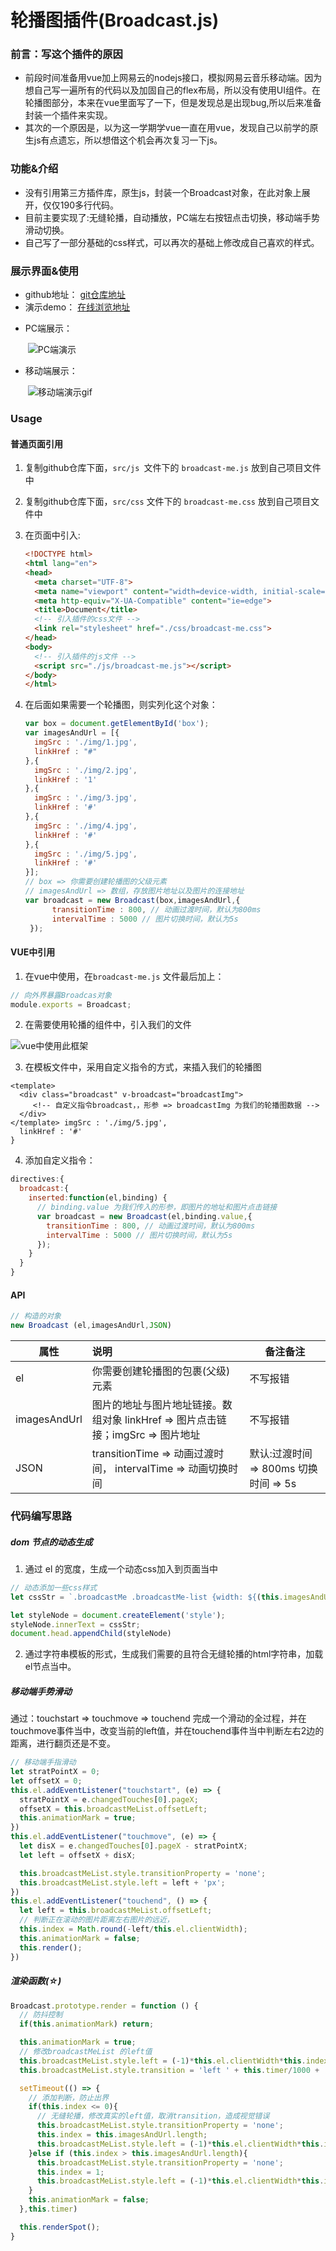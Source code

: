 # 轮播图插件(Broadcast.js)

### 前言：写这个插件的原因

* 前段时间准备用vue加上网易云的nodejs接口，模拟网易云音乐移动端。因为想自己写一遍所有的代码以及加固自己的flex布局，所以没有使用UI组件。在轮播图部分，本来在vue里面写了一下，但是发现总是出现bug,所以后来准备封装一个插件来实现。
* 其次的一个原因是，以为这一学期学vue一直在用vue，发现自己以前学的原生js有点遗忘，所以想借这个机会再次复习一下js。

### 功能&介绍

* 没有引用第三方插件库，原生js，封装一个Broadcast对象，在此对象上展开，仅仅190多行代码。
* 目前主要实现了:无缝轮播，自动播放，PC端左右按钮点击切换，移动端手势滑动切换。
* 自己写了一部分基础的css样式，可以再次的基础上修改成自己喜欢的样式。


### 展示界面&使用

- github地址： [git仓库地址](https://github.com/LiChangyi/broadcastJs)
- 演示demo： [在线浏览地址](https://lichangyi.github.io/broadcastJs/src/index.html)

* PC端展示：

  ​	![PC端演示](./img/1.gif)

* 移动端展示：

  ​	![移动端演示gif](./img/2.gif)





### Usage

#### 普通页面引用

1. 复制github仓库下面，`src/js `文件下的 `broadcast-me.js`  放到自己项目文件中

2. 复制github仓库下面，`src/css` 文件下的 `broadcast-me.css`  放到自己项目文件中

3. 在页面中引入:

   ```` html
   <!DOCTYPE html>
   <html lang="en">
   <head>
     <meta charset="UTF-8">
     <meta name="viewport" content="width=device-width, initial-scale=1.0">
     <meta http-equiv="X-UA-Compatible" content="ie=edge">
     <title>Document</title>
     <!-- 引入插件的css文件 -->
     <link rel="stylesheet" href="./css/broadcast-me.css">
   </head>
   <body>
     <!-- 引入插件的js文件 -->
     <script src="./js/broadcast-me.js"></script>
   </body>
   </html>
   ````

4. 在后面如果需要一个轮播图，则实列化这个对象：

   ``` javascript
   var box = document.getElementById('box');
   var imagesAndUrl = [{
     imgSrc : './img/1.jpg',
     linkHref : "#"
   },{
     imgSrc : './img/2.jpg',
     linkHref : '1'
   },{
     imgSrc : './img/3.jpg',
     linkHref : '#'
   },{
     imgSrc : './img/4.jpg',
     linkHref : '#'
   },{
     imgSrc : './img/5.jpg',
     linkHref : '#'
   }];
   // box => 你需要创建轮播图的父级元素
   // imagesAndUrl => 数组，存放图片地址以及图片的连接地址
   var broadcast = new Broadcast(box,imagesAndUrl,{
         transitionTime : 800, // 动画过渡时间，默认为800ms
         intervalTime : 5000 // 图片切换时间，默认为5s
    });
   ```


#### VUE中引用

1. 在vue中使用，在`broadcast-me.js` 文件最后加上：

``` javascript
// 向外界暴露Broadcas对象
module.exports = Broadcast;
```

2. 在需要使用轮播的组件中，引入我们的文件

![vue中使用此框架](./img/vue-0.png)

3. 在模板文件中，采用自定义指令的方式，来插入我们的轮播图

``` vue
<template>
  <div class="broadcast" v-broadcast="broadcastImg">
     <!-- 自定义指令broadcast，，形参 => broadcastImg 为我们的轮播图数据 -->
  </div>
</template> imgSrc : './img/5.jpg',
  linkHref : '#'
}
```

4. 添加自定义指令：

``` javascript
directives:{
  broadcast:{
    inserted:function(el,binding) {
      // binding.value 为我们传入的形参，即图片的地址和图片点击链接
      var broadcast = new Broadcast(el,binding.value,{
        transitionTime : 800, // 动画过渡时间，默认为800ms
        intervalTime : 5000 // 图片切换时间，默认为5s
      });
    }
  }
}
```



#### API

``` javascript
// 构造的对象
new Broadcast (el,imagesAndUrl,JSON)
```

| 属性           | 说明                                       | 备注备注                        |
| ------------ | :--------------------------------------- | --------------------------- |
| el           | 你需要创建轮播图的包裹(父级)元素                        | 不写报错                        |
| imagesAndUrl | 图片的地址与图片地址链接。数组对象  linkHref => 图片点击链接；imgSrc => 图片地址 | 不写报错                        |
| JSON         | transitionTime => 动画过渡时间， intervalTime => 动画切换时间 | 默认:过渡时间 => 800ms 切换时间 => 5s |



### 代码编写思路

##### dom 节点的动态生成

1. 通过 el 的宽度，生成一个动态css加入到页面当中

``` javascript
// 动态添加一些css样式
let cssStr = `.broadcastMe .broadcastMe-list {width: ${(this.imagesAndUrl.length+2)*this.el.clientWidth}px;}.broadcastMe .broadcastMe-list .broadcastMe-item {width:${this.el.clientWidth}px;}`;

let styleNode = document.createElement('style');
styleNode.innerText = cssStr;
document.head.appendChild(styleNode)
```

2. 通过字符串模板的形式，生成我们需要的且符合无缝轮播的html字符串，加载el节点当中。



##### 移动端手势滑动

通过：touchstart => touchmove => touchend 完成一个滑动的全过程，并在touchmove事件当中，改变当前的left值，并在touchend事件当中判断左右2边的距离，进行翻页还是不变。

``` javascript
// 移动端手指滑动
let stratPointX = 0;
let offsetX = 0;
this.el.addEventListener("touchstart", (e) => {
  stratPointX = e.changedTouches[0].pageX;
  offsetX = this.broadcastMeList.offsetLeft;
  this.animationMark = true;
})
this.el.addEventListener("touchmove", (e) => {
  let disX = e.changedTouches[0].pageX - stratPointX;
  let left = offsetX + disX;

  this.broadcastMeList.style.transitionProperty = 'none';
  this.broadcastMeList.style.left = left + 'px';
})
this.el.addEventListener("touchend", () => {
  let left = this.broadcastMeList.offsetLeft;
  // 判断正在滚动的图片距离左右图片的远近，
  this.index = Math.round(-left/this.el.clientWidth);
  this.animationMark = false;
  this.render();
})
```



##### 渲染函数(☆)

```javascript
Broadcast.prototype.render = function () {
  // 防抖控制
  if(this.animationMark) return;

  this.animationMark = true;
  // 修改broadcastMeList 的left值
  this.broadcastMeList.style.left = (-1)*this.el.clientWidth*this.index + 'px';
  this.broadcastMeList.style.transition = 'left ' + this.timer/1000 + 's';

  setTimeout(() => {
    // 添加判断，防止出界
    if(this.index <= 0){
      // 无缝轮播，修改真实的left值，取消transition，造成视觉错误
      this.broadcastMeList.style.transitionProperty = 'none';
      this.index = this.imagesAndUrl.length;
      this.broadcastMeList.style.left = (-1)*this.el.clientWidth*this.index + 'px';
    }else if (this.index > this.imagesAndUrl.length){ 
      this.broadcastMeList.style.transitionProperty = 'none';
      this.index = 1;
      this.broadcastMeList.style.left = (-1)*this.el.clientWidth*this.index + 'px';
    }
    this.animationMark = false;
  },this.timer)

  this.renderSpot();
}
```

